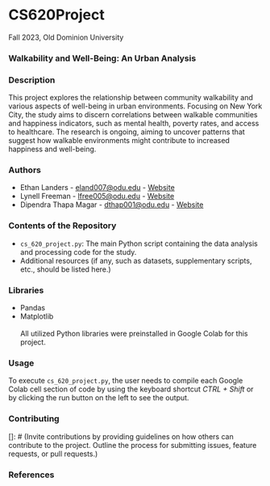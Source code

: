 # CS620Project
Fall 2023, Old Dominion University

### **Walkability and Well-Being: An Urban Analysis**

### Description
This project explores the relationship between community walkability and various aspects of well-being in urban environments. Focusing on New York City, the study aims to discern correlations between walkable communities and happiness indicators, such as mental health, poverty rates, and access to healthcare. The research is ongoing, aiming to uncover patterns that suggest how walkable environments might contribute to increased happiness and well-being.

### Authors
- Ethan Landers - eland007@odu.edu - [Website](https://ethanlanders.github.io)
- Lynell Freeman - lfree005@odu.edu - [Website](https://lynellfreeman.github.io)
- Dipendra Thapa Magar - dthap001@odu.edu - [Website](https://dipendrathapamagar.github.io)

### Contents of the Repository
- `cs_620_project.py`: The main Python script containing the data analysis and processing code for the study.
- Additional resources (if any, such as datasets, supplementary scripts, etc., should be listed here.)

### Libraries
- Pandas
- Matplotlib <br><br>
All utilized Python libraries were preinstalled in Google Colab for this project.

### Usage
To execute `cs_620_project.py`, the user needs to compile each Google Colab cell section of code by using the keyboard shortcut _CTRL + Shift_ or by clicking the run button on the left to see the output.

### Contributing
[]: # (Invite contributions by providing guidelines on how others can contribute to the project. Outline the process for submitting issues, feature requests, or pull requests.)

### References
